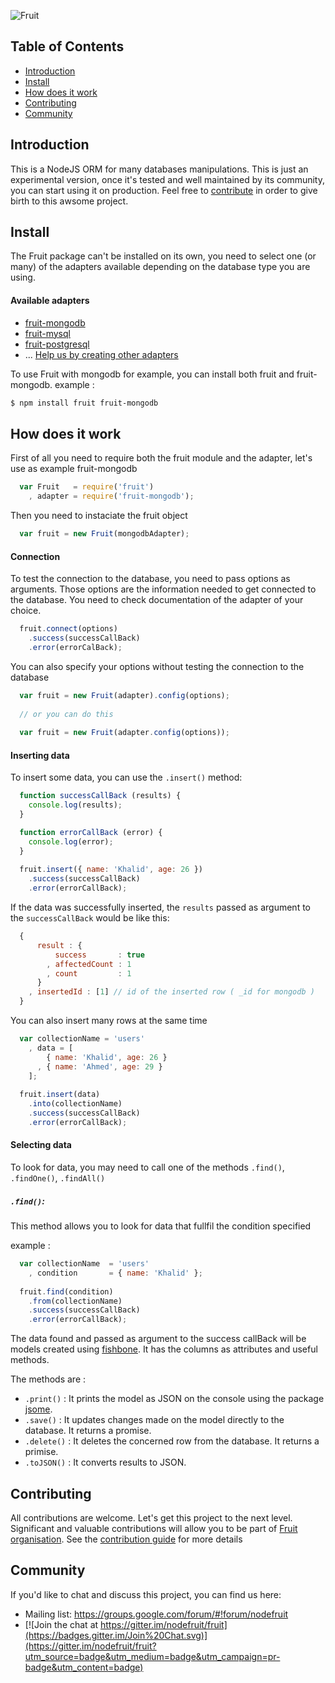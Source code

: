 ![Fruit](https://github.com/nodefruit/fruit/raw/master/pres/logo.png)

## Table of Contents

- [Introduction](#introduction)
- [Install](#install)
- [How does it work](#how-does-it-work)
- [Contributing](#contributing)
- [Community](#community)

## Introduction

This is a NodeJS ORM for many databases manipulations. This is just an experimental version, once it's tested and well maintained by its community, you can start using it on production. 
Feel free to [contribute](#contributing) in order to give birth to this awsome project.

## Install

The Fruit package can't be installed on its own, you need to select one (or many) of the adapters available depending on the database type you are using.

#### Available adapters
- [fruit-mongodb](http://npmjs.com/package/fruit-mongodb)
- [fruit-mysql](http://npmjs.com/package/fruit-mysql)
- [fruit-postgresql](http://npmjs.com/package/fruit-postgresql)
- ... [Help us by creating other adapters](#contributing)

To use Fruit with mongodb for example, you can install both fruit and fruit-mongodb.
example :

```bash
$ npm install fruit fruit-mongodb
```

## How does it work

First of all you need to require both the fruit module and the adapter, let's use as example fruit-mongodb

```javascript
  var Fruit   = require('fruit')
    , adapter = require('fruit-mongodb');
```

Then you need to instaciate the fruit object
```javascript
  var fruit = new Fruit(mongodbAdapter);
```

#### Connection

To test the connection to the database, you need to pass options as arguments. Those options are the information needed to get connected to the database. You need to check documentation of the adapter of your choice.

```javascript
  fruit.connect(options)
    .success(successCallBack)
    .error(errorCalBack);
```
You can also specify your options without testing the connection to the database
```javascript
  var fruit = new Fruit(adapter).config(options);
  
  // or you can do this
  
  var fruit = new Fruit(adapter.config(options));
```

#### Inserting data

To insert some data, you can use the `.insert()` method:

```javascript
  function successCallBack (results) {
    console.log(results);
  }

  function errorCallBack (error) {
    console.log(error);
  }
  
  fruit.insert({ name: 'Khalid', age: 26 })
    .success(successCallBack)
    .error(errorCallBack);
```
If the data was successfully inserted, the `results` passed as argument to the `successCallBack` would be like this:

```javascript
  {
      result : {
          success       : true
        , affectedCount : 1
        , count         : 1
      }
    , insertedId : [1] // id of the inserted row ( _id for mongodb )
  }
```

You can also insert many rows at the same time

```javascript
  var collectionName = 'users'
    , data = [
        { name: 'Khalid', age: 26 }
      , { name: 'Ahmed', age: 29 }
    ];
  
  fruit.insert(data)
    .into(collectionName)
    .success(successCallBack)
    .error(errorCallBack);
```

#### Selecting data

To look for data, you may need to call one of the methods `.find()`, `.findOne()`, `.findAll()`

##### `.find()`: 
This method allows you to look for data that fullfil the condition specified

example : 
```javascript
  var collectionName  = 'users'
    , condition       = { name: 'Khalid' };
  
  fruit.find(condition)
    .from(collectionName)
    .success(successCallBack)
    .error(errorCallBack);
```

The data found and passed as argument to the success callBack will be models created using [fishbone](http://npmjs.com/package/fishbone). It has the columns as attributes and useful methods.

The methods are :
- `.print()`  : It prints the model as JSON on the console using the package [jsome](http://npmjs.com/package/jsome).
- `.save()`   : It updates changes made on the model directly to the database. It returns a promise.
- `.delete()` : It deletes the concerned row from the database. It returns a primise.
- `.toJSON()` : It converts results to JSON.

## Contributing

All contributions are welcome. Let's get this project to the next level.
Significant and valuable contributions will allow you to be part of [Fruit organisation](http://github.com/nodefruit).
See the [contribution guide](http://github.com/nodefruit/fruit/blob/master/CONTRIBUTING.md) for more details

## Community

If you'd like to chat and discuss this project, you can find us here:

- Mailing list: https://groups.google.com/forum/#!forum/nodefruit
- [![Join the chat at https://gitter.im/nodefruit/fruit](https://badges.gitter.im/Join%20Chat.svg)](https://gitter.im/nodefruit/fruit?utm_source=badge&utm_medium=badge&utm_campaign=pr-badge&utm_content=badge)
